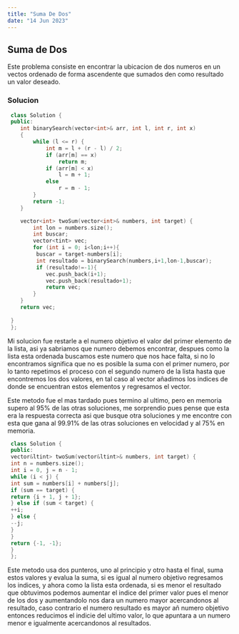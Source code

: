 ```yaml
---
title: "Suma De Dos"
date: "14 Jun 2023"
---
```

## Suma de Dos

 Este problema consiste en encontrar la ubicacion de dos numeros en un vectos ordenado de forma ascendente que sumados den como resultado un valor deseado.
 
### Solucion


```cpp
 class Solution {
 public:
    int binarySearch(vector<int>& arr, int l, int r, int x)
    {
        while (l <= r) {
            int m = l + (r - l) / 2;
            if (arr[m] == x)
                return m;
            if (arr[m] < x)
                l = m + 1;
            else
                r = m - 1;
        }
        return -1;
    }

    vector<int> twoSum(vector<int>& numbers, int target) {
        int lon = numbers.size();
        int buscar;
        vector<tint> vec;
        for (int i = 0; i<lon;i++){
         buscar = target-numbers[i];
         int resultado = binarySearch(numbers,i+1,lon-1,buscar);
         if (resultado!=-1){
            vec.push_back(i+1);
            vec.push_back(resultado+1);
            return vec;
        }
    }
    return vec;
 
 }
 };
```
 

 Mi solucion fue restarle a el numero objetivo el valor del primer elemento de la lista, asi ya sabriamos que numero debemos encontrar, despues como la lista esta ordenada buscamos este numero que nos hace falta, si no lo encontramos significa que no es posible la suma con el primer numero, por lo tanto repetimos el proceso con el segundo numero de la lista hasta que encontremos los dos valores, en tal caso al vector añadimos los indices de donde se encuentran estos elementos y regresamos el vector.

 Este metodo fue el mas tardado pues termino al ultimo, pero en memoria supero al 95% de las otras soluciones, me sorprendio pues pense que esta era la respuesta correcta asi que busque otra soluciones y me encontre con esta que gana al 99.91% de las otras soluciones en velocidad y al 75% en memoria.
 

```cpp
 class Solution {
 public:
 vector&ltint> twoSum(vector&ltint>& numbers, int target) {
 int n = numbers.size();
 int i = 0, j = n - 1;
 while (i < j) {
 int sum = numbers[i] + numbers[j];
 if (sum == target) {
 return {i + 1, j + 1};
 } else if (sum < target) {
 ++i;
 } else {
 --j;
 }
 }
 return {-1, -1};
 }
 };
```
 

 Este metodo usa dos punteros, uno al principio y otro hasta el final, suma estos valores y evalua la suma, si es igual al numero objetivo regresamos los indices, y ahora como la lista esta ordenada, si es menor el resultado que obtuvimos podemos aumentar el indice del primer valor pues el menor de los dos y aumentandolo nos dara un numero mayor acercandonos al resultado, caso contrario el numero resultado es mayor añ numero objetivo entonces reducimos el indicie del ultimo valor, lo que apuntara a un numero menor e igualmente acercandonos al resultados.
 



